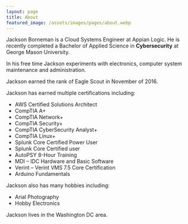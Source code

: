```yaml
---
layout: page
title: About
featured_image: /assets/images/pages/about.webp
---
```


Jackson Borneman is a Cloud Systems Engineer at Appian Logic. He is recently completed a Bachelor of Applied Science in **Cybersecurity** at George Mason University.  
  
In his free time Jackson experiments with electronics, computer system maintenance and administration.

Jackson earned the rank of Eagle Scout in November of 2016. 

Jackson has earned multiple certifications including: 
- AWS Certified Solutions Architect
- CompTIA A+
- CompTIA Network+
- CompTIA Security+
- CompTIA CyberSecurity Analyst+
- CompTIA Linux+
- Splunk Core Certified Power User
- Splunk Core Certified user
- AutoPSY 8-Hour Training
- MDI – IDC Hardware and Basic Software
- Verint – Verint VMS 7.5 Core Certification
- Arduino Fundamentals

Jackson also has many hobbies including:
- Arial Photography
- Hobby Electronics

Jackson lives in the Washington DC area.